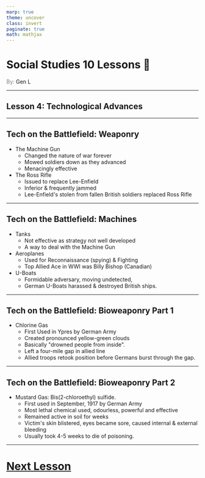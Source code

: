 ```yaml
---
marp: true
theme: uncover
class: invert
paginate: true
math: mathjax
---
```


# <!--fit-->Social Studies 10 Lessons :book:

<span style="color:grey">By:</span> Gen L

<!--_footer: In partnership with Hyperion University, 2023-->

---

## Lesson 4: Technological Advances

---

## Tech on the Battlefield: Weaponry

* The Machine Gun
    * Changed the nature of war forever
    * Mowed soldiers down as they advanced
    * Menacingly effective
* The Ross Rifle
    * Issued to replace Lee-Enfield
    * Inferior & frequently jammed
    * Lee-Enfield's stolen from fallen British soldiers replaced Ross Rifle

---

## Tech on the Battlefield: Machines

* Tanks
    * Not effective as strategy not well developed
    * A way to deal with the Machine Gun 
* Aeroplanes
    * Used for Reconnaissance (spying) & Fighting
    * Top Allied Ace in WWI was Billy Bishop (Canadian)
* U-Boats
    * Formidable adversary, moving undetected,
    * German U-Boats harassed & destroyed British ships.

---

## Tech on the Battlefield: Bioweaponry Part 1

* Chlorine Gas
    * First Used in Ypres by German Army
    * Created pronounced yellow-green clouds
    * Basically "drowned people from inside".
    * Left a four-mile gap in allied line
    * Allied troops retook position before Germans burst through the gap.

---

## Tech on the Battlefield: Bioweaponry Part 2

* Mustard Gas: Bis(2-chloroethyl) sulfide.
    * First used in September, 1917 by German Army
    * Most lethal chemical used, odourless, powerful and effective
    * Remained active in soil for weeks
    * Victim's skin blistered, eyes became sore, caused internal & external bleeding
    * Usually took 4-5 weeks to die of poisoning.

---

# [Next Lesson <i class="fa-solid fa-circle-arrow-right"></i>](Lesson%205%20(The%20War%20in%20Canada).html) 

<link rel="stylesheet" href="https://cdnjs.cloudflare.com/ajax/libs/font-awesome/6.3.0/css/all.min.css">